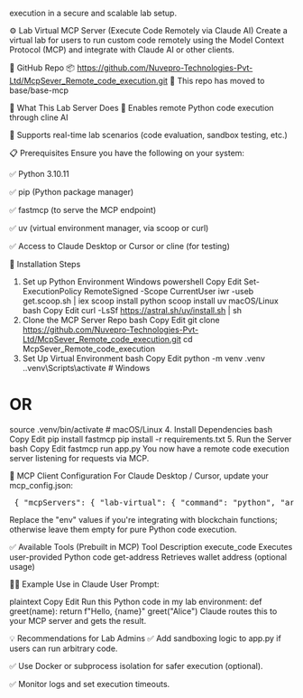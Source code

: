 execution in a secure and scalable lab setup.

⚙️ Lab Virtual MCP Server (Execute Code Remotely via Claude AI)
Create a virtual lab for users to run custom code remotely using the Model Context Protocol (MCP) and integrate with Claude AI or other clients.


🔗 GitHub Repo
📦 https://github.com/Nuvepro-Technologies-Pvt-Ltd/McpSever_Remote_code_execution.git
📂 This repo has moved to base/base-mcp

🚀 What This Lab Server Does
🧠 Enables remote Python code execution through cline AI


🧪 Supports real-time lab scenarios (code evaluation, sandbox testing, etc.)

📋 Prerequisites
Ensure you have the following on your system:

✅ Python 3.10.11

✅ pip (Python package manager)

✅ fastmcp (to serve the MCP endpoint)

✅ uv (virtual environment manager, via scoop or curl)

✅ Access to Claude Desktop or Cursor or cline (for testing)



🧱 Installation Steps
1. Set up Python Environment
Windows
powershell
Copy
Edit
Set-ExecutionPolicy RemoteSigned -Scope CurrentUser
iwr -useb get.scoop.sh | iex
scoop install python
scoop install uv
macOS/Linux
bash
Copy
Edit
curl -LsSf https://astral.sh/uv/install.sh | sh
2. Clone the MCP Server Repo
bash
Copy
Edit
git clone https://github.com/Nuvepro-Technologies-Pvt-Ltd/McpSever_Remote_code_execution.git
cd McpSever_Remote_code_execution
3. Set Up Virtual Environment
bash
Copy
Edit
python -m venv .venv
.\.venv\Scripts\activate   # Windows
# OR
source .venv/bin/activate  # macOS/Linux
4. Install Dependencies
bash
Copy
Edit
pip install fastmcp
pip install -r requirements.txt
5. Run the Server
bash
Copy
Edit
fastmcp run app.py
You now have a remote code execution server listening for requests via MCP.

🧪 MCP Client Configuration
For Claude Desktop / Cursor, update your mcp_config.json:

<pre> { "mcpServers": { "lab-virtual": { "command": "python", "args": ["app.py"], "env": { "COINBASE_API_PRIVATE_KEY": "your_private_key", "Baseurl": "your seed phrase here" }, "disabled": false, "autoApprove": [] } } }  </pre>


Replace the "env" values if you're integrating with blockchain functions; otherwise leave them empty for pure Python code execution.

✅ Available Tools (Prebuilt in MCP)
Tool	Description
execute_code	Executes user-provided Python code
get-address	Retrieves wallet address (optional usage)

🧑‍🏫 Example Use in Claude
User Prompt:

plaintext
Copy
Edit
Run this Python code in my lab environment:
def greet(name): return f"Hello, {name}"
greet("Alice")
Claude routes this to your MCP server and gets the result.

💡 Recommendations for Lab Admins
✅ Add sandboxing logic to app.py if users can run arbitrary code.

✅ Use Docker or subprocess isolation for safer execution (optional).

✅ Monitor logs and set execution timeouts.

